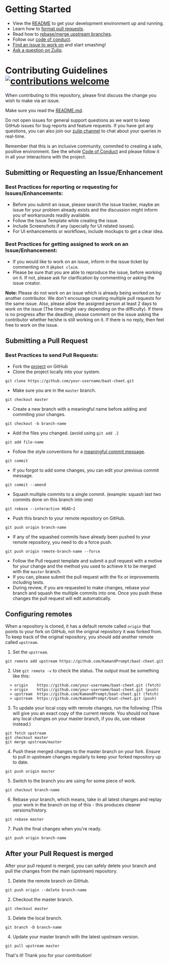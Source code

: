 # Getting Started

- View the [README](https://github.com/KamandPrompt/baat-cheet/blob/master/README.md) to get your development environment up and running. 
- Learn how to [format pull requests](#submitting-a-pull-request).
- Read how to [rebase/merge upstream branches](#configuring-remotes).
- Follow our [code of conduct](https://github.com/KamandPrompt/baat-cheet/blob/master/CODE_OF_CONDUCT.md).
- [Find an issue to work on](https://github.com/KamandPrompt/baat-cheet/issues) and start smashing!
- [Ask a question on Zulip](https://kamandprompt.zulipchat.com/login/#narrow/stream/201590-Baat-Cheet.20Project).

# Contributing Guidelines [![contributions welcome](https://img.shields.io/badge/contributions-welcome-brightgreen.svg?style=flat)](https://github.com/KamandPrompt/baat-cheet/issues)

When contributing to this repository, please first discuss the change you wish to make via an issue.

Make sure you read the [README.md](https://github.com/KamandPrompt/baat-cheet/blob/master/README.md).

Do not open issues for general support questions as we want to keep GitHub issues for bug reports and feature requests. If you have got any questions, you can also join our [zulip channel](https://kamandprompt.zulipchat.com/login/#narrow/stream/201590-Baat-Cheet.20Project) to chat about your queries in real-time. 

Remember that this is an inclusive community, commited to creating a safe, positive environment. See the whole [Code of Conduct](https://github.com/KamandPrompt/baat-cheet/blob/master/CODE_OF_CONDUCT.md) and please follow it in all your interactions with the project.


## Submitting or Requesting an Issue/Enhancement

### Best Practices for reporting or requesting for Issues/Enhancements:
  - Before you submit an issue, please search the issue tracker, maybe an issue for your problem already exists and the discussion might inform you of workarounds readily available.
  - Follow the Issue Template while creating the issue.
  - Include Screenshots if any (specially for UI related issues).
  - For UI enhancements or workflows, include mockups to get a clear idea.

### Best Practices for getting assigned to work on an Issue/Enhancement:
- If you would like to work on an issue, inform in the issue ticket by commenting on it ```@kpbot claim```.
- Please be sure that you are able to reproduce the issue, before working on it. If not, please ask for clarification by commenting or asking the issue creator.

**Note:** Please do not work on an issue which is already being worked on by another contributor. We don't encourage creating multiple pull requests for the same issue. Also, please allow the assigned person at least 2 days to work on the issue (The time might vary depending on the difficulty). If there is no progress after the deadline, please comment on the issue asking the contributor whether he/she is still working on it. If there is no reply, then feel free to work on the issue.


## Submitting a Pull Request

### Best Practices to send Pull Requests:
  - Fork the [project](https://github.com/KamandPrompt/baat-cheet) on GitHub
  - Clone the project locally into your system.
```
git clone https://github.com/your-username/baat-cheet.git
```
  - Make sure you are in the `master` branch.
```
git checkout master
```
  - Create a new branch with a meaningful name before adding and commiting your changes.
```
git checkout -b branch-name
```
  - Add the files you changed. (avoid using `git add .`)
```
git add file-name
```
  - Follow the style conventions for a [meaningful commit message](https://github.com/KamandPrompt/baat-cheet/blob/master/COMMIT_MESSAGE.md).
```
git commit
```
  - If you forgot to add some changes, you can edit your previous commit message.
```
git commit --amend
```
  - Squash multiple commits to a single commit. (example: squash last two commits done on this branch into one)
```
git rebase --interactive HEAD~2 
```
  - Push this branch to your remote repository on GitHub.
```
git push origin branch-name
```
  - If any of the squashed commits have already been pushed to your remote repository, you need to do a force push.
```
git push origin remote-branch-name --force
```
  - Follow the Pull request template and submit a pull request with a motive for your change and the method you used to achieve it to be merged with the `master` branch.
  - If you can, please submit the pull request with the fix or improvements including tests.
  - During review, if you are requested to make changes, rebase your branch and squash the multiple commits into one. Once you push these changes the pull request will edit automatically.


## Configuring remotes
When a repository is cloned, it has a default remote called `origin` that points to your fork on GitHub, not the original repository it was forked from. To keep track of the original repository, you should add another remote called `upstream`.

1. Set the `upstream`.
```
git remote add upstream https://github.com/KamandPrompt/baat-cheet.git
```
2. Use `git remote -v` to check the status. The output must be something like this:
```
  > origin    https://github.com/your-username/baat-cheet.git (fetch)
  > origin    https://github.com/your-username/baat-cheet.git (push)
  > upstream  https://github.com/KamandPrompt/baat-cheet.git (fetch)
  > upstream  https://github.com/KamandPrompt/baat-cheet.git (push)
```
3. To update your local copy with remote changes, run the following: (This will give you an exact copy of the current remote. You should not have any local changes on your master branch, if you do, use rebase instead.)
```
git fetch upstream
git checkout master
git merge upstream/master
```
4. Push these merged changes to the master branch on your fork. Ensure to pull in upstream changes regularly to keep your forked repository up to date.
```
git push origin master
```
5. Switch to the branch you are using for some piece of work.
```
git checkout branch-name
```
6. Rebase your branch, which means, take in all latest changes and replay your work in the branch on top of this - this produces cleaner versions/history.
```
git rebase master
```
7. Push the final changes when you're ready.
```
git push origin branch-name
```

## After your Pull Request is merged
After your pull request is merged, you can safely delete your branch and pull the changes from the main (upstream) repository.

1. Delete the remote branch on GitHub.
```
git push origin --delete branch-name
```
2. Checkout the master branch.
```
git checkout master
```
3. Delete the local branch.
```
git branch -D branch-name
```
4. Update your master branch with the latest upstream version.
```
git pull upstream master
```


That's it! Thank you for your contribution!
